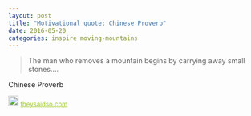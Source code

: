 ```yaml
---
layout: post
title: "Motivational quote: Chinese Proverb"
date: 2016-05-20
categories: inspire moving-mountains
---
```

> The man who removes a mountain begins by carrying away small stones....

Chinese Proverb

<span style="z-index:50;font-size:0.9em;"><img src="https://theysaidso.com/branding/theysaidso.png" height="20" width="20" alt="theysaidso.com"/><a href="https://theysaidso.com" title="Powered by quotes from theysaidso.com" style="color: #9fcc25; margin-left: 4px; vertical-align: middle;">theysaidso.com</a></span>

